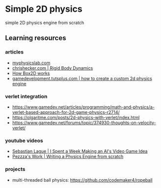 # Simple 2D physics

simple 2D physics engine from scratch

## Learning resources

### articles

- [myphysicslab.com](https://www.myphysicslab.com/)
- [chrishecker.com | Rigid Body Dynamics](http://www.chrishecker.com/Rigid_Body_Dynamics)
- [How Box2D works](https://www.asc.ohio-state.edu/orban.14/processing_fall2016/roll.html)
- [gamedevelopment.tutsplus.com | how to create a custom 2d physics engine](https://gamedevelopment.tutsplus.com/tutorials/how-to-create-a-custom-2d-physics-engine-the-basics-and-impulse-resolution--gamedev-6331)

### verlet integration

- <https://www.gamedev.net/articles/programming/math-and-physics/a-verlet-based-approach-for-2d-game-physics-r2714/>
- <https://olgaritme.com/posts/2d-physics-with-verlet/index.html>
- <https://www.gamedev.net/forums/topic/374930-thoughts-on-velocity-verlet/>

### youtube videos

- [Sebastian Lague | I Spent a Week Making an AI's Video Game Idea](https://www.youtube.com/watch?v=PGk0rnyTa1U)
- [Pezzza's Work | Writing a Physics Engine from scratch](https://www.youtube.com/watch?v=lS_qeBy3aQI)

### projects

- multi-threaded ball physics: <https://github.com/codemaker4/ropeball>
